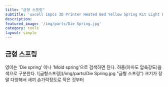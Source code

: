 ```yaml
---
title: "금형 스프링"
subtitle: 'uxcell 16pcs 3D Printer Heated Bed Yellow Spring Kit Light Load Compression Leveling Springs 25mm/0.98 Inch'
description:
featured_image: '/img/parts/Die Spring.jpg'
category: tools
layout: simple
---
```


## 금형 스프링

영어는 'Die spring' 이나 'Mold spring'으로 검색하면 된다. 하중(아마도 압축강도)을 색으로 구분한다.
![금형스프링](/img/parts/Die Spring.jpg "금형 스프링")
크기가 정말 다양해서 새끼 손가락정도로 작은 것부터
<!--![대체 텍스트(alt)](이미지_소스_URL "이미지 설명(title)")-->
